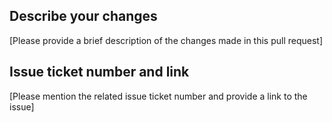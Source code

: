 ## Describe your changes

[Please provide a brief description of the changes made in this pull request]

## Issue ticket number and link

[Please mention the related issue ticket number and provide a link to the issue]